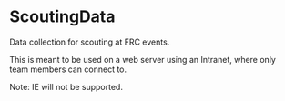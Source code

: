 ScoutingData
============

Data collection for scouting at FRC events.

This is meant to be used on a web server using an Intranet, where only team members can connect to.

Note: IE will not be supported.